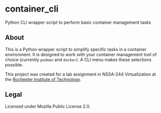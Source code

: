 container_cli
=============

Python CLI wrapper script to perform basic container management tasks


## About

This is a Python wrapper script to simplify specific tasks in a container environment.
It is designed to work with your container management tool of choice (currently `podman` and `docker`).
A CLI menu makes these selections possible.

This project was created for a lab assignment in NSSA-244 Virtualization at the [Rochester Institute of Technology](https://www.rit.edu/).


## Legal

Licensed under Mozilla Public License 2.0.
